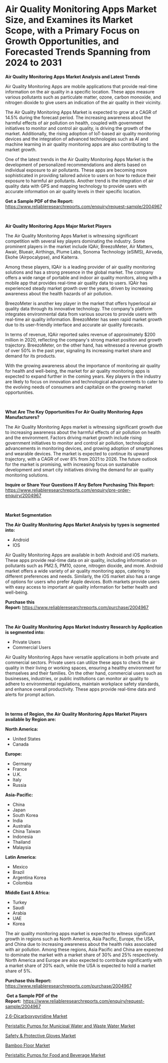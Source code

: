 <p><h1>Air Quality Monitoring Apps Market Size, and Examines its Market Scope, with a Primary Focus on Growth Opportunities, and Forecasted Trends Spanning from 2024 to 2031</h1></p><p><strong>Air Quality Monitoring Apps Market Analysis and Latest Trends</strong></p>
<p><p>Air Quality Monitoring Apps are mobile applications that provide real-time information on the air quality in a specific location. These apps measure various pollutants such as particulate matter, ozone, carbon monoxide, and nitrogen dioxide to give users an indication of the air quality in their vicinity.</p><p>The Air Quality Monitoring Apps Market is expected to grow at a CAGR of 14.5% during the forecast period. The increasing awareness about the harmful effects of air pollution on health, coupled with government initiatives to monitor and control air quality, is driving the growth of the market. Additionally, the rising adoption of IoT-based air quality monitoring devices and the integration of advanced technologies such as AI and machine learning in air quality monitoring apps are also contributing to the market growth.</p><p>One of the latest trends in the Air Quality Monitoring Apps Market is the development of personalized recommendations and alerts based on individual exposure to air pollutants. These apps are becoming more sophisticated in providing tailored advice to users on how to reduce their exposure to harmful air pollutants. Another trend is the integration of air quality data with GPS and mapping technology to provide users with accurate information on air quality levels in their specific location.</p></p>
<p><strong>Get a Sample PDF of the Report:&nbsp;</strong> <a href="https://www.reliableresearchreports.com/enquiry/request-sample/2004967">https://www.reliableresearchreports.com/enquiry/request-sample/2004967</a></p>
<p>&nbsp;</p>
<p><strong>Air Quality Monitoring Apps Major Market Players</strong></p>
<p><p>The Air Quality Monitoring Apps Market is witnessing significant competition with several key players dominating the industry. Some prominent players in the market include IQAir, BreezoMeter, Air Matters, Awair, Blueair, Airthings, Plume Labs, Sonoma Technology (eSIMS), Airveda, Ekohe (Airpocalypse), and Kaiterra.</p><p>Among these players, IQAir is a leading provider of air quality monitoring solutions and has a strong presence in the global market. The company offers a wide range of portable and indoor air quality monitors, along with a mobile app that provides real-time air quality data to users. IQAir has experienced steady market growth over the years, driven by increasing awareness about the health hazards of air pollution.</p><p>BreezoMeter is another key player in the market that offers hyperlocal air quality data through its innovative technology. The company's platform integrates environmental data from various sources to provide users with real-time air quality information. BreezoMeter has seen rapid market growth due to its user-friendly interface and accurate air quality forecasts.</p><p>In terms of revenue, IQAir reported sales revenue of approximately $200 million in 2020, reflecting the company's strong market position and growth trajectory. BreezoMeter, on the other hand, has witnessed a revenue growth of over 50% in the past year, signaling its increasing market share and demand for its products.</p><p>With the growing awareness about the importance of monitoring air quality for health and well-being, the market for air quality monitoring apps is expected to expand further in the coming years. Key players in the industry are likely to focus on innovation and technological advancements to cater to the evolving needs of consumers and capitalize on the growing market opportunities.</p></p>
<p>&nbsp;</p>
<p><strong>What Are The Key Opportunities For Air Quality Monitoring Apps Manufacturers?</strong></p>
<p><p>The Air Quality Monitoring Apps market is witnessing significant growth due to increasing awareness about the harmful effects of air pollution on health and the environment. Factors driving market growth include rising government initiatives to monitor and control air pollution, technological advancements in monitoring devices, and growing adoption of smartphones and wearable devices. The market is expected to continue its upward trajectory, with a CAGR of over 8% from 2021 to 2026. The future outlook for the market is promising, with increasing focus on sustainable development and smart city initiatives driving the demand for air quality monitoring solutions.</p></p>
<p><strong>Inquire or Share Your Questions If Any Before Purchasing This Report:</strong> <a href="https://www.reliableresearchreports.com/enquiry/pre-order-enquiry/2004967">https://www.reliableresearchreports.com/enquiry/pre-order-enquiry/2004967</a></p>
<p>&nbsp;</p>
<p><strong>Market Segmentation</strong></p>
<p><strong>The Air Quality Monitoring Apps Market Analysis by types is segmented into:</strong></p>
<p><ul><li>Android</li><li>IOS</li></ul></p>
<p><p>Air Quality Monitoring Apps are available in both Android and iOS markets. These apps provide real-time data on air quality, including information on pollutants such as PM2.5, PM10, ozone, nitrogen dioxide, and more. Android market offers a wide variety of air quality monitoring apps, catering to different preferences and needs. Similarly, the iOS market also has a range of options for users who prefer Apple devices. Both markets provide users with easy access to important air quality information for better health and well-being.</p></p>
<p><strong>Purchase this Report:&nbsp;</strong><a href="https://www.reliableresearchreports.com/purchase/2004967">https://www.reliableresearchreports.com/purchase/2004967</a></p>
<p>&nbsp;</p>
<p><strong>The Air Quality Monitoring Apps Market Industry Research by Application is segmented into:</strong></p>
<p><ul><li>Private Users</li><li>Commercial Users</li></ul></p>
<p><p>Air Quality Monitoring Apps have versatile applications in both private and commercial sectors. Private users can utilize these apps to check the air quality in their living or working spaces, ensuring a healthy environment for themselves and their families. On the other hand, commercial users such as businesses, industries, or public institutions can monitor air quality to adhere to environmental regulations, maintain workplace safety standards, and enhance overall productivity. These apps provide real-time data and alerts for prompt action.</p></p>
<p>&nbsp;</p>
<p><strong>In terms of Region, the Air Quality Monitoring Apps Market Players available by Region are:</strong></p>
<p>
    <p> <strong> North America: </strong>
        <ul>
            <li>United States</li>
            <li>Canada</li>
        </ul>
        </p> 
    <p> <strong> Europe: </strong>
        <ul>
            <li>Germany</li>
            <li>France</li>
            <li>U.K.</li>
            <li>Italy</li>
            <li>Russia</li>
        </ul>
        </p> 
    <p> <strong> Asia-Pacific: </strong>
        <ul>
            <li>China</li>
            <li>Japan</li>
            <li>South Korea</li>
            <li>India</li>
            <li>Australia</li>
            <li>China Taiwan</li>
            <li>Indonesia</li>
            <li>Thailand</li>
            <li>Malaysia</li>
        </ul>
        </p> 
    <p> <strong> Latin America: </strong>
        <ul>
            <li>Mexico</li>
            <li>Brazil</li>
            <li>Argentina Korea</li>
            <li>Colombia</li>
        </ul>
        </p> 
    <p> <strong> Middle East & Africa: </strong>
        <ul>
            <li>Turkey</li>
            <li>Saudi</li>
            <li>Arabia</li>
            <li>UAE</li>
            <li>Korea</li>
        </ul>
    </p>
    </p>
<p><p>The air quality monitoring apps market is expected to witness significant growth in regions such as North America, Asia Pacific, Europe, the USA, and China due to increasing awareness about the health risks associated with air pollution. Among these regions, Asia Pacific and China are expected to dominate the market with a market share of 30% and 25% respectively. North America and Europe are also expected to contribute significantly with a market share of 20% each, while the USA is expected to hold a market share of 5%.</p></p>
<p><strong>Purchase this Report: </strong><a href="https://www.reliableresearchreports.com/purchase/2004967">https://www.reliableresearchreports.com/purchase/2004967</a></p>
<p>&nbsp;<strong>Get a Sample PDF of the Report:&nbsp;&nbsp;</strong><a href="https://www.reliableresearchreports.com/enquiry/request-sample/2004967">https://www.reliableresearchreports.com/enquiry/request-sample/2004967</a></p>
<p><strong></strong></p>
<p><p><a href="https://issuu.com/reportprime-2/docs/26-dicarboxypyridine-market-size-2030.pptx">2,6-Dicarboxypyridine Market</a></p><p><a href="https://cautious-neon-760.notion.site/Peristaltic-Pumps-for-Municipal-Water-and-Waste-Water-Market-Size-Furnishes-Valuable-Information-Enc-990fe54b58b24be08992dbafb238565f">Peristaltic Pumps for Municipal Water and Waste Water Market</a></p><p><a href="https://github.com/okotobwrhuteie/Market-Research-Report-List-1/blob/main/safety-protective-gloves-market.md">Safety & Protective Gloves Market</a></p><p><a href="https://view.publitas.com/reportprime-1/bamboo-floor-market-size-growth-outlook-from-2024-to-2031-projecting-at-markets-trends-analysis-by-application-regional-outlook-and-revenue/">Bamboo Floor Market</a></p><p><a href="https://frill-swim-3cd.notion.site/Peristaltic-Pumps-for-Food-and-Beverage-Market-Research-Report-Forecasted-for-Period-from-2024-20-c35d9cc673d9491b8ef64735721a2cfd">Peristaltic Pumps for Food and Beverage Market</a></p></p>